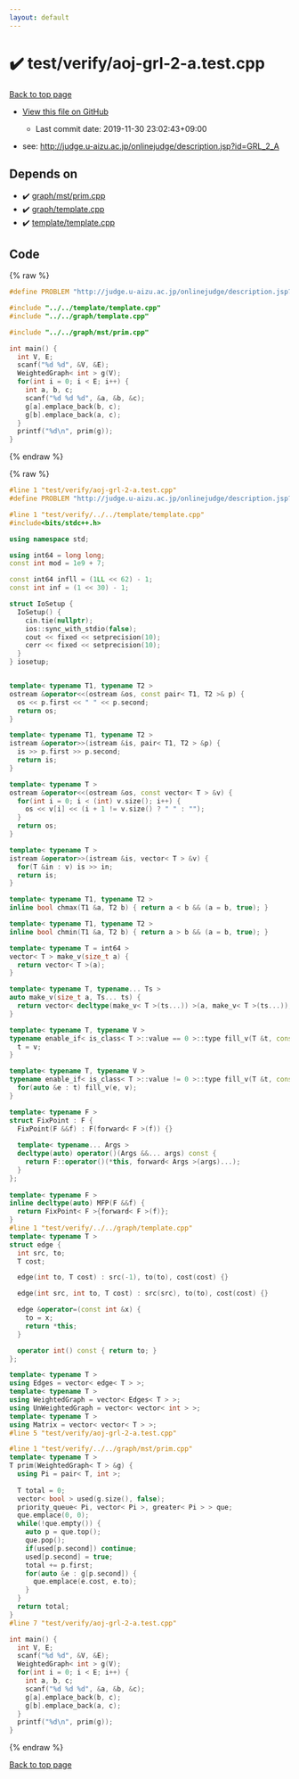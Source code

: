 ```yaml
---
layout: default
---
```


<!-- mathjax config similar to math.stackexchange -->
<script type="text/javascript" async
  src="https://cdnjs.cloudflare.com/ajax/libs/mathjax/2.7.5/MathJax.js?config=TeX-MML-AM_CHTML">
</script>
<script type="text/x-mathjax-config">
  MathJax.Hub.Config({
    TeX: { equationNumbers: { autoNumber: "AMS" }},
    tex2jax: {
      inlineMath: [ ['$','$'] ],
      processEscapes: true
    },
    "HTML-CSS": { matchFontHeight: false },
    displayAlign: "left",
    displayIndent: "2em"
  });
</script>

<script type="text/javascript" src="https://cdnjs.cloudflare.com/ajax/libs/jquery/3.4.1/jquery.min.js"></script>
<script src="https://cdn.jsdelivr.net/npm/jquery-balloon-js@1.1.2/jquery.balloon.min.js" integrity="sha256-ZEYs9VrgAeNuPvs15E39OsyOJaIkXEEt10fzxJ20+2I=" crossorigin="anonymous"></script>
<script type="text/javascript" src="../../../assets/js/copy-button.js"></script>
<link rel="stylesheet" href="../../../assets/css/copy-button.css" />


# :heavy_check_mark: test/verify/aoj-grl-2-a.test.cpp

<a href="../../../index.html">Back to top page</a>

* <a href="{{ site.github.repository_url }}/blob/master/test/verify/aoj-grl-2-a.test.cpp">View this file on GitHub</a>
    - Last commit date: 2019-11-30 23:02:43+09:00


* see: <a href="http://judge.u-aizu.ac.jp/onlinejudge/description.jsp?id=GRL_2_A">http://judge.u-aizu.ac.jp/onlinejudge/description.jsp?id=GRL_2_A</a>


## Depends on

* :heavy_check_mark: <a href="../../../library/graph/mst/prim.cpp.html">graph/mst/prim.cpp</a>
* :heavy_check_mark: <a href="../../../library/graph/template.cpp.html">graph/template.cpp</a>
* :heavy_check_mark: <a href="../../../library/template/template.cpp.html">template/template.cpp</a>


## Code

<a id="unbundled"></a>
{% raw %}
```cpp
#define PROBLEM "http://judge.u-aizu.ac.jp/onlinejudge/description.jsp?id=GRL_2_A"

#include "../../template/template.cpp"
#include "../../graph/template.cpp"

#include "../../graph/mst/prim.cpp"

int main() {
  int V, E;
  scanf("%d %d", &V, &E);
  WeightedGraph< int > g(V);
  for(int i = 0; i < E; i++) {
    int a, b, c;
    scanf("%d %d %d", &a, &b, &c);
    g[a].emplace_back(b, c);
    g[b].emplace_back(a, c);
  }
  printf("%d\n", prim(g));
}

```
{% endraw %}

<a id="bundled"></a>
{% raw %}
```cpp
#line 1 "test/verify/aoj-grl-2-a.test.cpp"
#define PROBLEM "http://judge.u-aizu.ac.jp/onlinejudge/description.jsp?id=GRL_2_A"

#line 1 "test/verify/../../template/template.cpp"
#include<bits/stdc++.h>

using namespace std;

using int64 = long long;
const int mod = 1e9 + 7;

const int64 infll = (1LL << 62) - 1;
const int inf = (1 << 30) - 1;

struct IoSetup {
  IoSetup() {
    cin.tie(nullptr);
    ios::sync_with_stdio(false);
    cout << fixed << setprecision(10);
    cerr << fixed << setprecision(10);
  }
} iosetup;


template< typename T1, typename T2 >
ostream &operator<<(ostream &os, const pair< T1, T2 >& p) {
  os << p.first << " " << p.second;
  return os;
}

template< typename T1, typename T2 >
istream &operator>>(istream &is, pair< T1, T2 > &p) {
  is >> p.first >> p.second;
  return is;
}

template< typename T >
ostream &operator<<(ostream &os, const vector< T > &v) {
  for(int i = 0; i < (int) v.size(); i++) {
    os << v[i] << (i + 1 != v.size() ? " " : "");
  }
  return os;
}

template< typename T >
istream &operator>>(istream &is, vector< T > &v) {
  for(T &in : v) is >> in;
  return is;
}

template< typename T1, typename T2 >
inline bool chmax(T1 &a, T2 b) { return a < b && (a = b, true); }

template< typename T1, typename T2 >
inline bool chmin(T1 &a, T2 b) { return a > b && (a = b, true); }

template< typename T = int64 >
vector< T > make_v(size_t a) {
  return vector< T >(a);
}

template< typename T, typename... Ts >
auto make_v(size_t a, Ts... ts) {
  return vector< decltype(make_v< T >(ts...)) >(a, make_v< T >(ts...));
}

template< typename T, typename V >
typename enable_if< is_class< T >::value == 0 >::type fill_v(T &t, const V &v) {
  t = v;
}

template< typename T, typename V >
typename enable_if< is_class< T >::value != 0 >::type fill_v(T &t, const V &v) {
  for(auto &e : t) fill_v(e, v);
}

template< typename F >
struct FixPoint : F {
  FixPoint(F &&f) : F(forward< F >(f)) {}
 
  template< typename... Args >
  decltype(auto) operator()(Args &&... args) const {
    return F::operator()(*this, forward< Args >(args)...);
  }
};
 
template< typename F >
inline decltype(auto) MFP(F &&f) {
  return FixPoint< F >{forward< F >(f)};
}
#line 1 "test/verify/../../graph/template.cpp"
template< typename T >
struct edge {
  int src, to;
  T cost;

  edge(int to, T cost) : src(-1), to(to), cost(cost) {}

  edge(int src, int to, T cost) : src(src), to(to), cost(cost) {}

  edge &operator=(const int &x) {
    to = x;
    return *this;
  }

  operator int() const { return to; }
};

template< typename T >
using Edges = vector< edge< T > >;
template< typename T >
using WeightedGraph = vector< Edges< T > >;
using UnWeightedGraph = vector< vector< int > >;
template< typename T >
using Matrix = vector< vector< T > >;
#line 5 "test/verify/aoj-grl-2-a.test.cpp"

#line 1 "test/verify/../../graph/mst/prim.cpp"
template< typename T >
T prim(WeightedGraph< T > &g) {
  using Pi = pair< T, int >;
 
  T total = 0;
  vector< bool > used(g.size(), false);
  priority_queue< Pi, vector< Pi >, greater< Pi > > que;
  que.emplace(0, 0);
  while(!que.empty()) {
    auto p = que.top();
    que.pop();
    if(used[p.second]) continue;
    used[p.second] = true;
    total += p.first;
    for(auto &e : g[p.second]) {
      que.emplace(e.cost, e.to);
    }
  }
  return total;
}
#line 7 "test/verify/aoj-grl-2-a.test.cpp"

int main() {
  int V, E;
  scanf("%d %d", &V, &E);
  WeightedGraph< int > g(V);
  for(int i = 0; i < E; i++) {
    int a, b, c;
    scanf("%d %d %d", &a, &b, &c);
    g[a].emplace_back(b, c);
    g[b].emplace_back(a, c);
  }
  printf("%d\n", prim(g));
}

```
{% endraw %}

<a href="../../../index.html">Back to top page</a>


